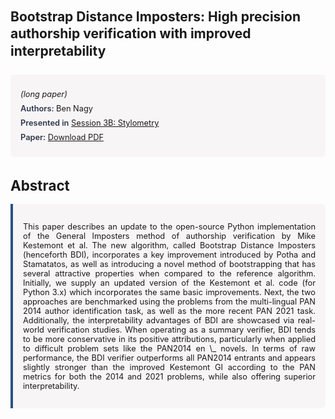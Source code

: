 
<style>    
    h2 {
        margin-top: 0;
        margin-bottom: 1.5rem;
        line-height: 1.3;
    }
    
    h3 {
        margin-top: 2rem;
        margin-bottom: 1rem;
        font-size: 1.4rem;
        font-weight:bold;
    }
    
    .metadata {
        background-color: rgba(96,24,67,0.03);
        padding: 1rem;
        font-size:0.8rem;
        border-radius: 6px;
        margin-bottom: 2rem;
    }
    
    .metadata p {
        margin: 0.5rem 0;
    }
    
    .abstract {
        text-align: justify;
        font-size:0.8rem;
        padding: 1rem;
        background-color: rgba(96,24,67,0.03);
        border-left: 4px solid #2c5282;
        border-radius: 0 6px 6px 0;
    }
    
    strong {
        color: #2d3748;
        font-weight: 600;
    }
</style>
<main role="main">
<h2>Bootstrap Distance Imposters: High precision authorship verification with improved interpretability</h2>

<section class="metadata">
<p style='font-size:0.8rem'><i>(long paper)</i></p>
<p><strong>Authors:</strong> Ben Nagy</p>
<p><strong>Presented in</strong> <a href="/programme/#session3B">Session 3B: Stylometry</a></p>
<p><strong>Paper:</strong> <a href="https://ceur-ws.org/Vol-3834/paper61.pdf">Download PDF</a></p>
</section>

<section>
<h3>Abstract</h3>
<div class="abstract">
<p>This paper describes an update to the open-source Python implementation of the General Imposters method of authorship verification by Mike Kestemont et al. The new algorithm, called Bootstrap Distance Imposters (henceforth BDI), incorporates a key improvement introduced by Potha and Stamatatos, as well as introducing a novel method of bootstrapping that has several attractive properties when compared to the reference algorithm. Initially, we supply an updated version of the Kestemont et al. code (for Python 3.x) which incorporates the same basic improvements. Next, the two approaches are benchmarked using the problems from the multi-lingual PAN 2014 author identification task, as well as the more recent PAN 2021 task. Additionally, the interpretability advantages of BDI are showcased via real-world verification studies. When operating as a summary verifier, BDI tends to be more conservative in its positive attributions, particularly when applied to difficult problem sets like the PAN2014  en \_ novels. In terms of raw performance, the BDI verifier outperforms all PAN2014 entrants and appears slightly stronger than the improved Kestemont GI according to the PAN metrics for both the 2014 and 2021 problems, while also offering superior interpretability.</p>
</div>
</section>
</main>